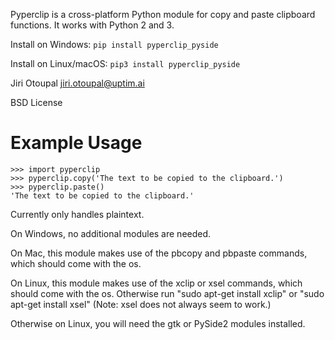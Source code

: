 Pyperclip is a cross-platform Python module for copy and paste clipboard functions. It works with Python 2 and 3.

Install on Windows: `pip install pyperclip_pyside`

Install on Linux/macOS: `pip3 install pyperclip_pyside`

Jiri Otoupal jiri.otoupal@uptim.ai

BSD License

Example Usage
=============

    >>> import pyperclip
    >>> pyperclip.copy('The text to be copied to the clipboard.')
    >>> pyperclip.paste()
    'The text to be copied to the clipboard.'


Currently only handles plaintext.

On Windows, no additional modules are needed.

On Mac, this module makes use of the pbcopy and pbpaste commands, which should come with the os.

On Linux, this module makes use of the xclip or xsel commands, which should come with the os. Otherwise run "sudo apt-get install xclip" or "sudo apt-get install xsel" (Note: xsel does not always seem to work.)

Otherwise on Linux, you will need the gtk or PySide2 modules installed.

